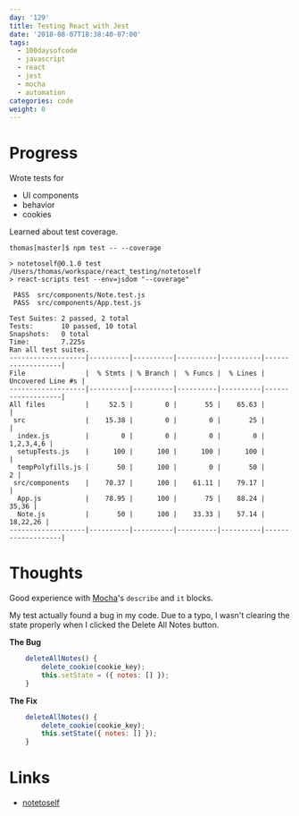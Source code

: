 ```yaml
---
day: '129'
title: Testing React with Jest
date: '2018-08-07T18:38:40-07:00'
tags:
  - 100daysofcode
  - javascript
  - react
  - jest
  - mocha
  - automation
categories: code
weight: 0
---
```

# Progress
Wrote tests for 
- UI components
- behavior
- cookies

Learned about test coverage.  
```
thomas[master]$ npm test -- --coverage

> notetoself@0.1.0 test /Users/thomas/workspace/react_testing/notetoself
> react-scripts test --env=jsdom "--coverage"

 PASS  src/components/Note.test.js
 PASS  src/components/App.test.js

Test Suites: 2 passed, 2 total
Tests:       10 passed, 10 total
Snapshots:   0 total
Time:        7.225s
Ran all test suites.
-------------------|----------|----------|----------|----------|-------------------|
File               |  % Stmts | % Branch |  % Funcs |  % Lines | Uncovered Line #s |
-------------------|----------|----------|----------|----------|-------------------|
All files          |     52.5 |        0 |       55 |    65.63 |                   |
 src               |    15.38 |        0 |        0 |       25 |                   |
  index.js         |        0 |        0 |        0 |        0 |         1,2,3,4,6 |
  setupTests.js    |      100 |      100 |      100 |      100 |                   |
  tempPolyfills.js |       50 |      100 |        0 |       50 |                 2 |
 src/components    |    70.37 |      100 |    61.11 |    79.17 |                   |
  App.js           |    78.95 |      100 |       75 |    88.24 |             35,36 |
  Note.js          |       50 |      100 |    33.33 |    57.14 |          18,22,26 |
-------------------|----------|----------|----------|----------|-------------------|
```

# Thoughts
Good experience with [Mocha](https://mochajs.org/)'s `describe` and `it` blocks. 

My test actually found a bug in my code. Due to a typo, I wasn't clearing the state properly when I clicked the Delete All Notes button. 

**The Bug**
```javascript
    deleteAllNotes() {
        delete_cookie(cookie_key);
        this.setState = ({ notes: [] });
    }
```

**The Fix**
```javascript
    deleteAllNotes() {
        delete_cookie(cookie_key);
        this.setState({ notes: [] });
    }
```
# Links
- [notetoself](https://github.com/thomasphillips3/notetoself)
